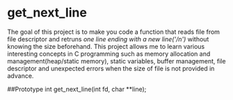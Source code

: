 # get_next_line
The goal of this project is to make you code a function that reads file from file descriptor and retruns *one line ending with a new line('/n')* without knowing the size beforehand. This project allows me to learn various interesting concepts in C programming such as memory allocation and management(heap/static memory), static variables, buffer management, file descriptor and unexpected errors when the size of file is not provided in advance.  

##Prototype 
int	get_next_line(int fd, char **line);

